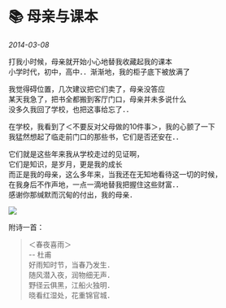 # 📚 母亲与课本

*2014-03-08*

打我小时候，母亲就开始小心地替我收藏起我的课本<br>
小学时代，初中，高中．．渐渐地，我的柜子底下被放满了

我觉得碍位置，几次建议把它们卖了，母亲没答应<br>
某天我急了，把书全都搬到客厅门口，母亲并未多说什么<br>
没多久我回了学校，也把这事给忘了．．

在学校，我看到了＜不要反对父母做的10件事＞，我的心颤了一下<br>
我猛然想起了临走前门口的那些书，它们是否还安在．．

它们就是这些年来我从学校走过的见证啊，<br>
它们是知识，是岁月，更是我的成长<br>
而正是我的母亲，这么多年来，当我还在无知地看待这一切的时候，<br>
在我身后不作声地，一点一滴地替我把握住这些财富．．<br>
感谢你那缄默而沉甸的付出，我的母亲．

![ ](book.png)

附诗一首：

> ＜春夜喜雨＞<br>
-- 杜甫<br>
好雨知时节，当春乃发生．<br>
随风潜入夜，润物细无声．<br>
野径云俱黑，江船火独明．<br>
晓看红湿处，花重锦官城．

